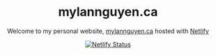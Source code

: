 <h1 align="center">
  mylannguyen.ca
</h1>
<p align="center">
  Welcome to my personal website, <a href="https://mylannguyen.ca" target="_blank">mylannguyen.ca</a> hosted with <a href="https://www.netlify.com/" target="_blank">Netlify</a>
</p>
<p align="center">
  <a href="https://app.netlify.com/sites/mylannguyen/deploys" target="_blank">
    <img src="https://api.netlify.com/api/v1/badges/1963b488-7b78-48c9-9e2d-6fb5e47ab3af/deploy-status" alt="Netlify Status" />
  </a>
</p>
